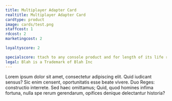 ```yaml
---
title: Multiplayer Adapter Card
realtitle: Multiplayer Adapter Card
cardtype: product
image: cards/test.png
staffcost: 1
rdcost: 2
marketingcost: 2

loyaltyscore: 2

specialscore: ttach to any console product and for length of its life receive 1\5 profits. 
legal: Blah is a Trademark of Blah Inc
---
```


Lorem ipsum dolor sit amet, consectetur adipiscing elit. Quid iudicant sensus? Sic enim censent, oportunitatis esse beate vivere. Duo Reges: constructio interrete. Sed haec omittamus; Quid, quod homines infima fortuna, nulla spe rerum gerendarum, opifices denique delectantur historia?
